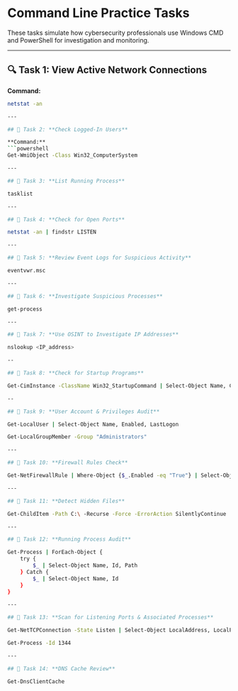 # Command Line Practice Tasks

These tasks simulate how cybersecurity professionals use Windows CMD and PowerShell for investigation and monitoring.

---

## 🔍 Task 1: View Active Network Connections

**Command:**
```bash
netstat -an

---

## 👥 Task 2: **Check Logged-In Users**

**Command:**
```powershell
Get-WmiObject -Class Win32_ComputerSystem

---

## 👥 Task 3: **List Running Process**

tasklist

---

## 👥 Task 4: **Check for Open Ports**

netstat -an | findstr LISTEN

---

## 👥 Task 5: **Review Event Logs for Suspicious Activity**

eventvwr.msc

---

## 👥 Task 6: **Investigate Suspicious Processes**

get-process

---

## 👥 Task 7: **Use OSINT to Investigate IP Addresses**

nslookup <IP_address>

--

## 👥 Task 8: **Check for Startup Programs**

Get-CimInstance -ClassName Win32_StartupCommand | Select-Object Name, Command, Location

--

## 👥 Task 9: **User Account & Privileges Audit**

Get-LocalUser | Select-Object Name, Enabled, LastLogon

Get-LocalGroupMember -Group "Administrators"

---

## 👥 Task 10: **Firewall Rules Check**

Get-NetFirewallRule | Where-Object {$_.Enabled -eq "True"} | Select-Object DisplayName, Direction, Action, Profile

---

## 👥 Task 11: **Detect Hidden Files**

Get-ChildItem -Path C:\ -Recurse -Force -ErrorAction SilentlyContinue | Where-Object { $_.Attributes -match "Hidden" } | Select-Object FullName, Attributes

---

## 👥 Task 12: **Running Process Audit**

Get-Process | ForEach-Object {
    try {
        $_ | Select-Object Name, Id, Path
    } Catch {
        $_ | Select-Object Name, Id
    }
}

---

## 👥 Task 13: **Scan for Listening Ports & Associated Processes**

Get-NetTCPConnection -State Listen | Select-Object LocalAddress, LocalPort, OwningProcess

Get-Process -Id 1344

---

## 👥 Task 14: **DNS Cache Review**

Get-DnsClientCache













